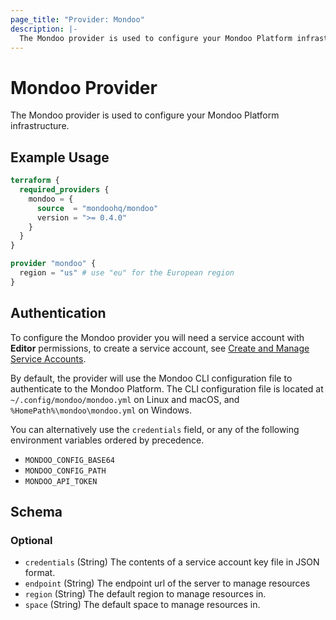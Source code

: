 ```yaml
---
page_title: "Provider: Mondoo"
description: |-
  The Mondoo provider is used to configure your Mondoo Platform infrastructure.
---
```


# Mondoo Provider

The Mondoo provider is used to configure your Mondoo Platform infrastructure.

## Example Usage

```terraform
terraform {
  required_providers {
    mondoo = {
      source  = "mondoohq/mondoo"
      version = ">= 0.4.0"
    }
  }
}

provider "mondoo" {
  region = "us" # use "eu" for the European region
}
```

## Authentication

To configure the Mondoo provider you will need a service account with **Editor** permissions, to create a service
account, see [Create and Manage Service Accounts](https://mondoo.com/docs/platform/maintain/access/service_accounts/).

By default, the provider will use the Mondoo CLI configuration file to authenticate to the Mondoo Platform. The CLI
configuration file is located at `~/.config/mondoo/mondoo.yml` on Linux and macOS, and `%HomePath%\mondoo\mondoo.yml`
on Windows.

You can alternatively use the `credentials` field, or any of the following environment variables ordered by precedence.

* `MONDOO_CONFIG_BASE64`
* `MONDOO_CONFIG_PATH`
* `MONDOO_API_TOKEN`

<!-- schema generated by tfplugindocs -->
## Schema

### Optional

- `credentials` (String) The contents of a service account key file in JSON format.
- `endpoint` (String) The endpoint url of the server to manage resources
- `region` (String) The default region to manage resources in.
- `space` (String) The default space to manage resources in.

